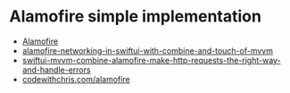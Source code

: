 #  Alamofire simple implementation

- [Alamofire](https://github.com/Alamofire/Alamofire#installation)
- [alamofire-networking-in-swiftui-with-combine-and-touch-of-mvvm](https://medium.com/@c64midi/alamofire-networking-in-swiftui-with-combine-and-touch-of-mvvm-87c0b1041311)
- [swiftui-mvvm-combine-alamofire-make-http-requests-the-right-way-and-handle-errors](https://karenxpn.medium.com/swiftui-mvvm-combine-alamofire-make-http-requests-the-right-way-and-handle-errors-258e0f0bb0df)
- [codewithchris.com/alamofire](https://codewithchris.com/alamofire/)

